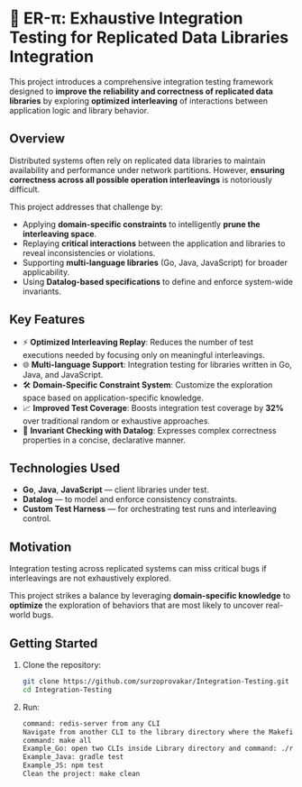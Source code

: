 # 🧪 ER-π: Exhaustive Integration Testing for Replicated Data Libraries Integration

This project introduces a comprehensive integration testing framework designed to **improve the reliability and correctness of replicated data libraries** by exploring **optimized interleaving** of interactions between application logic and library behavior.

## Overview

Distributed systems often rely on replicated data libraries to maintain availability and performance under network partitions. However, **ensuring correctness across all possible operation interleavings** is notoriously difficult.

This project addresses that challenge by:
- Applying **domain-specific constraints** to intelligently **prune the interleaving space**.
- Replaying **critical interactions** between the application and libraries to reveal inconsistencies or violations.
- Supporting **multi-language libraries** (Go, Java, JavaScript) for broader applicability.
- Using **Datalog-based specifications** to define and enforce system-wide invariants.

## Key Features

- ⚡ **Optimized Interleaving Replay**: Reduces the number of test executions needed by focusing only on meaningful interleavings.
- 🌐 **Multi-language Support**: Integration testing for libraries written in Go, Java, and JavaScript.
- 🛠️ **Domain-Specific Constraint System**: Customize the exploration space based on application-specific knowledge.
- 📈 **Improved Test Coverage**: Boosts integration test coverage by **32%** over traditional random or exhaustive approaches.
- 🔎 **Invariant Checking with Datalog**: Expresses complex correctness properties in a concise, declarative manner.

## Technologies Used

- **Go**, **Java**, **JavaScript** — client libraries under test.
- **Datalog** — to model and enforce consistency constraints.
- **Custom Test Harness** — for orchestrating test runs and interleaving control.

## Motivation

Integration testing across replicated systems can miss critical bugs if interleavings are not exhaustively explored.

This project strikes a balance by leveraging **domain-specific knowledge** to **optimize** the exploration of behaviors that are most likely to uncover real-world bugs.

## Getting Started

1. Clone the repository:
   ```bash
   git clone https://github.com/surzoprovakar/Integration-Testing.git
   cd Integration-Testing

2. Run:
   ```bash
   command: redis-server from any CLI
   Navigate from another CLI to the library directory where the Makefile is located
   command: make all
   Example_Go: open two CLIs inside Library directory and command: ./r1.sh and ./r2.sh
   Example_Java: gradle test
   Example_JS: npm test
   Clean the project: make clean
